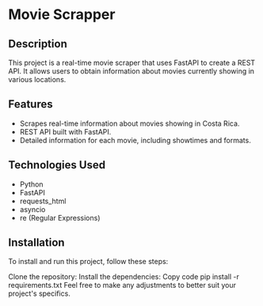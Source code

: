 # Movie Scrapper
## Description
This project is a real-time movie scraper that uses FastAPI to create a REST API. It allows users to obtain information about movies currently showing in various locations.

## Features
- Scrapes real-time information about movies showing in Costa Rica.
- REST API built with FastAPI.
- Detailed information for each movie, including showtimes and formats.

## Technologies Used
- Python
- FastAPI
- requests_html
- asyncio
- re (Regular Expressions)

## Installation
To install and run this project, follow these steps:

Clone the repository:
Install the dependencies:
Copy code
pip install -r requirements.txt
Feel free to make any adjustments to better suit your project's specifics.

